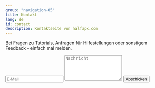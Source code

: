 ```yaml
---
group: "navigation-05"
title: Kontakt
lang: de
id: contact
description: Kontaktseite von halfapx.com
---
```

Bei Fragen zu Tutorials, Anfragen für Hilfestellungen oder sonstigem Feedback - einfach mal melden.

<form action="//formspree.io/myriam@halfapx.com" method="POST" class="contact-form">
    <input type="hidden" name="_subject" value="Digitalmind Contact" />
    <input type="text" name="_replyto" placeholder="E-Mail" />
    <textarea type="text" name="message" placeholder="Nachricht" rows="5"></textarea>
    <input class="btn" type="submit" value="Abschicken">
    <input type="hidden" name="_next" value="http://halfapx.com/angekommen/" />
    <input type="text" name="_gotcha" style="display:none" />
</form>

